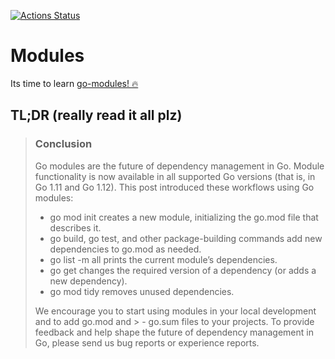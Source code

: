 [![Actions Status](https://github.com/simonireilly/go-modules-example/workflows/go/badge.svg)](https://github.com/simonireilly/go-modules-example/actions)

# Modules

Its time to learn [go-modules! :fire:](https://blog.golang.org/using-go-modules)

## TL;DR (really read it all plz)

> ### Conclusion
>Go modules are the future of dependency management in Go. Module functionality is now available in all supported Go versions (that is, in Go 1.11 and Go 1.12).
>This post introduced these workflows using Go modules:
> - go mod init creates a new module, initializing the go.mod file that describes it.
> - go build, go test, and other package-building commands add new dependencies to go.mod as needed.
> - go list -m all prints the current module’s dependencies.
> - go get changes the required version of a dependency (or adds a new dependency).
> - go mod tidy removes unused dependencies.
>
>We encourage you to start using modules in your local development and to add go.mod and > - go.sum files to your projects. To provide feedback and help shape the future of dependency management in Go, please send us bug reports or experience reports.
